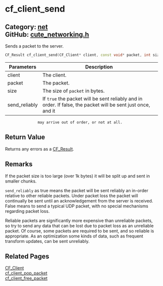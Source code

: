 [//]: # (This file is automatically generated by Cute Framework's docs parser.)
[//]: # (Do not edit this file by hand!)
[//]: # (See: https://github.com/RandyGaul/cute_framework/blob/master/samples/docs_parser.cpp)
[](../header.md ':include')

# cf_client_send

Category: [net](/api_reference?id=net)  
GitHub: [cute_networking.h](https://github.com/RandyGaul/cute_framework/blob/master/include/cute_networking.h)  
---

Sends a packet to the server.

```cpp
CF_Result cf_client_send(CF_Client* client, const void* packet, int size, bool send_reliably);
```

Parameters | Description
--- | ---
client | The client.
packet | The packet.
size | The size of `packet` in bytes.
send_reliably | If `true` the packet will be sent reliably and in order. If false, the packet will be sent just once, and it
                   may arrive out of order, or not at all.

## Return Value

Returns any errors as a [CF_Result](/utility/cf_result.md).

## Remarks

If the packet size is too large (over 1k bytes) it will be split up and sent in smaller chunks.

`send_reliably` as true means the packet will be sent reliably an in-order relative to other
reliable packets. Under packet loss the packet will continually be sent until an acknowledgement
from the server is received. False means to send a typical UDP packet, with no special mechanisms
regarding packet loss.

Reliable packets are significantly more expensive than unreliable packets, so try to send any data
that can be lost due to packet loss as an unreliable packet. Of course, some packets are required
to be sent, and so reliable is appropriate. As an optimization some kinds of data, such as frequent
transform updates, can be sent unreliably.

## Related Pages

[CF_Client](/net/cf_client.md)  
[cf_client_pop_packet](/net/cf_client_pop_packet.md)  
[cf_client_free_packet](/net/cf_client_free_packet.md)  
